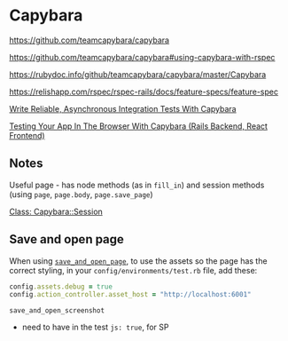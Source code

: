 # Capybara

<https://github.com/teamcapybara/capybara>

<https://github.com/teamcapybara/capybara#using-capybara-with-rspec>

<https://rubydoc.info/github/teamcapybara/capybara/master/Capybara>

<https://relishapp.com/rspec/rspec-rails/docs/feature-specs/feature-spec>

[Write Reliable, Asynchronous Integration Tests With Capybara](https://thoughtbot.com/blog/write-reliable-asynchronous-integration-tests-with-capybara)

[Testing Your App In The Browser With Capybara (Rails Backend, React Frontend)](https://medium.com/@ethanryan/testing-your-app-in-the-browser-with-capybara-rails-backend-react-frontend-e409671c4596)

## Notes

Useful page - has node methods (as in `fill_in`) and session methods (using `page`, `page.body`, `page.save_page`)

[Class: Capybara::Session](http://www.rubydoc.info/github/jnicklas/capybara/Capybara/Session)

## Save and open page

When using [`save_and_open_page`](https://www.stefanwille.com/2010/12/printing-the-page-content-in-capybara/), to use the assets so the page has the correct styling, in your `config/environments/test.rb` file, add these:

```ruby
config.assets.debug = true
config.action_controller.asset_host = "http://localhost:6001"
```

`save_and_open_screenshot`

- need to have in the test `js: true`, for SP
